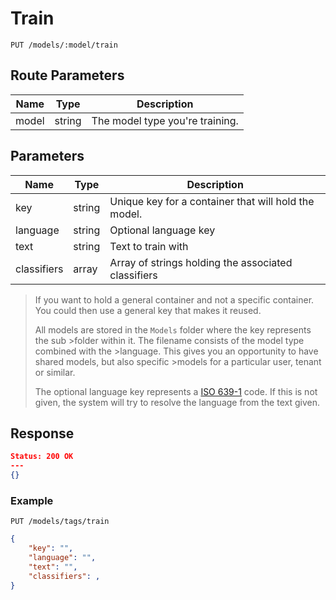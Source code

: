 # Train

```http
PUT /models/:model/train
```

## Route Parameters

| Name  | Type   | Description                     |
| ----- | ------ | ------------------------------- |
| model | string | The model type you're training. |

## Parameters

| Name        | Type   | Description                                          |
| ----------- | ------ | ---------------------------------------------------- |
| key         | string | Unique key for a container that will hold the model. |
| language    | string | Optional language key                                |
| text        | string | Text to train with                                   |
| classifiers | array  | Array of strings holding the associated classifiers  |

>If you want to hold a general container and not a specific container. You could
>then use a general key that makes it reused.
>
>All models are stored in the `Models` folder where the key represents the sub >folder within it. The filename consists of the model type combined with the >language. This gives you an opportunity to have shared models, but also specific >models for a particular user, tenant or similar.
>
>The optional language key represents a [ISO 639-1](https://en.wikipedia.org/wiki/List_of_ISO_639-1_codes) code.
>If this is not given, the system will try to resolve the language from the text given.

## Response

```json
Status: 200 OK
---
{}
```

### Example

```http
PUT /models/tags/train
```

```json
{
    "key": "",
    "language": "",
    "text": "",
    "classifiers": ,
}
```
